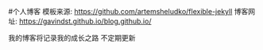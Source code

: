 #个人博客
模板来源: https://github.com/artemsheludko/flexible-jekyll
博客网址: https://gavindst.github.io/blog.github.io/

我的博客将记录我的成长之路
不定期更新
